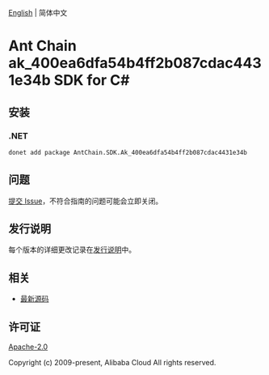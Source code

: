 [English](README.md) | 简体中文

# Ant Chain ak_400ea6dfa54b4ff2b087cdac4431e34b SDK for C#

## 安装

### .NET

```bash
donet add package AntChain.SDK.Ak_400ea6dfa54b4ff2b087cdac4431e34b
```

## 问题

[提交 Issue](https://github.com/alipay/antchain-openapi-prod-sdk/issues/new)，不符合指南的问题可能会立即关闭。

## 发行说明

每个版本的详细更改记录在[发行说明](./ChangeLog.txt)中。

## 相关

* [最新源码](https://github.com/antchain-openapi-prod-sdk)

## 许可证

[Apache-2.0](http://www.apache.org/licenses/LICENSE-2.0)

Copyright (c) 2009-present, Alibaba Cloud All rights reserved.
